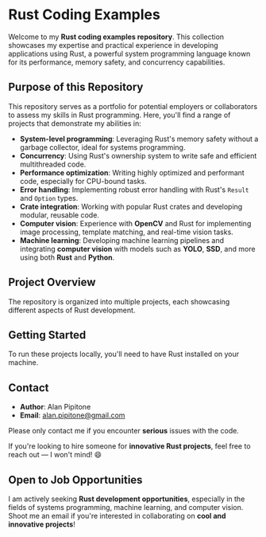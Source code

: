 # **Rust Coding Examples**

Welcome to my **Rust coding examples repository**. This collection showcases my expertise and practical experience in developing applications using Rust, a powerful system programming language known for its performance, memory safety, and concurrency capabilities.

## **Purpose of this Repository**

This repository serves as a portfolio for potential employers or collaborators to assess my skills in Rust programming. Here, you'll find a range of projects that demonstrate my abilities in:

- **System-level programming**: Leveraging Rust's memory safety without a garbage collector, ideal for systems programming.
- **Concurrency**: Using Rust's ownership system to write safe and efficient multithreaded code.
- **Performance optimization**: Writing highly optimized and performant code, especially for CPU-bound tasks.
- **Error handling**: Implementing robust error handling with Rust's `Result` and `Option` types.
- **Crate integration**: Working with popular Rust crates and developing modular, reusable code.
- **Computer vision**: Experience with **OpenCV** and Rust for implementing image processing, template matching, and real-time vision tasks.
- **Machine learning**: Developing machine learning pipelines and integrating **computer vision** with models such as **YOLO**, **SSD**, and more using both **Rust** and **Python**.

## **Project Overview**

The repository is organized into multiple projects, each showcasing different aspects of Rust development.

## **Getting Started**

To run these projects locally, you'll need to have Rust installed on your machine.

## Contact

- **Author**: Alan Pipitone
- **Email**: alan.pipitone@gmail.com

Please only contact me if you encounter **serious** issues with the code. 

If you're looking to hire someone for **innovative Rust projects**, feel free to reach out — I won't mind! 😄

## Open to Job Opportunities

I am actively seeking **Rust development opportunities**, especially in the fields of systems programming, machine learning, and computer vision. Shoot me an email if you're interested in collaborating on **cool and innovative projects**!